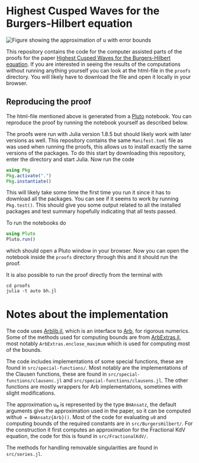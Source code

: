 # Highest Cusped Waves for the Burgers-Hilbert equation

![Figure showing the approximation of u with error
bounds](figures/BH-u.png)

This repository contains the code for the computer assisted parts of
the proofs for the paper [Highest Cusped Waves for the Burgers-Hilbert
equation](https://doi.org/10.1007/s00205-023-01904-6). If you are
interested in seeing the results of the computations without running
anything yourself you can look at the html-file in the `proofs`
directory. You will likely have to download the file and open it
locally in your browser.

## Reproducing the proof

The html-file mentioned above is generated from a
[Pluto](https://github.com/fonsp/Pluto.jl) notebook. You can reproduce
the proof by running the notebook yourself as described below.

The proofs were run with Julia version 1.8.5 but should likely work
with later versions as well. This repository contains the same
`Manifest.toml` file as was used when running the proofs, this allows
us to install exactly the same versions of the packages. To do this
start by downloading this repository, enter the directory and start
Julia. Now run the code

``` julia
using Pkg
Pkg.activate(".")
Pkg.instantiate()
```

This will likely take some time the first time you run it since it has
to download all the packages. You can see if it seems to work by
running `Pkg.test()`. This should give you some output related to all
the installed packages and test summary hopefully indicating that all
tests passed.

To run the notebooks do

``` julia
using Pluto
Pluto.run()
```

which should open a Pluto window in your browser. Now you can open the
notebook inside the `proofs` directory through this and it should run
the proof.

It is also possible to run the proof directly from the terminal with

``` shell
cd proofs
julia -t auto bh.jl
```

# Notes about the implementation
The code uses [Arblib.jl](https://github.com/kalmarek/Arblib.jl),
which is an interface to [Arb](https://www.arblib.org/), for rigorous
numerics. Some of the methods used for computing bounds are from
[ArbExtras.jl](https://github.com/Joel-Dahne/ArbExtras.jl), most
notably `ArbExtras.enclose_maximum` which is used for computing most
of the bounds.

The code includes implementations of some special functions, these are
found in `src/special-functions/`. Most notably are the
implementations of the Clausen functions, these are found in
`src/special-functions/clausenc.jl` and
`src/special-functions/clausens.jl`. The other functions are mostly
wrappers for Arb implementations, sometimes with slight modifications.

The approximation u₀ is represented by the type `BHAnsatz`, the
default arguments give the approximation used in the paper, so it can
be computed with`u0 = BHAnsatz{Arb}()`. Most of the code for
evaluating `u0` and computing bounds of the required constants are in
`src/BurgersHilbert/`. For the construction it first computes an
approximation for the Fractional KdV equation, the code for this is
found in `src/FractionalKdV/`.

The methods for handling removable singularities are found in
`src/series.jl`.
